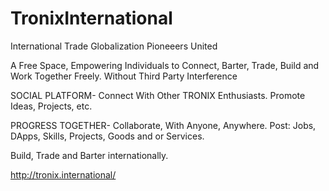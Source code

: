 # TronixInternational
International Trade
Globalization Pioneeers United

A Free Space, Empowering Individuals to Connect, Barter, Trade, Build and Work Together Freely.  Without Third Party Interference

SOCIAL PLATFORM-
Connect With Other TRONIX Enthusiasts. Promote Ideas, Projects, etc.

PROGRESS TOGETHER-
Collaborate, With Anyone, Anywhere. Post: Jobs, DApps, Skills, Projects, Goods and or Services.

Build, Trade and Barter internationally.

http://tronix.international/

